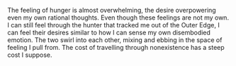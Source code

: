 The feeling of hunger is almost overwhelming, the desire overpowering even my own rational thoughts.
Even though these feelings are not my own.
I can still feel through the hunter that tracked me out of the Outer Edge, I can feel their desires similar to how I can sense my own disembodied emotion. The two swirl into each other, mixing and ebbing in the space of feeling I pull from. 
The cost of travelling through nonexistence has a steep cost I suppose.
